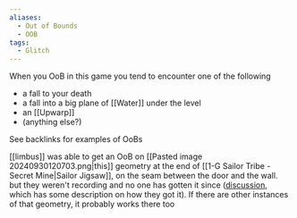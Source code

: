 ```yaml
---
aliases:
  - Out of Bounds
  - OOB
tags:
  - Glitch
---
```

When you OoB in this game you tend to encounter one of the following
- a fall to your death
- a fall into a big plane of [[Water]] under the level
- an [[Upwarp]]
- (anything else?)

See backlinks for examples of OoBs

[[limbus]] was able to get an OoB on [[Pasted image 20240930120703.png|this]] geometry at the end of [[1-G Sailor Tribe - Secret Mine|Sailor Jigsaw]], on the seam between the door and the wall. but they weren't recording and no one has gotten it since ([discussion](https://discord.com/channels/313375426112389123/408694062862958592/1289969765481447454), which has some description on how they got it). If there are other instances of that geometry, it probably works there too